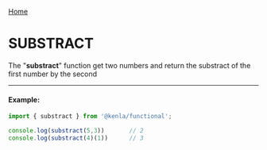 [Home](./../../README.md)

# SUBSTRACT

The "**substract**" function get two numbers and return the substract of the first number by the second

--------------
#### Example:
``` typescript
import { substract } from '@kenla/functional';

console.log(substract(5,3))       // 2
console.log(substract(4)(1))      // 3
```
